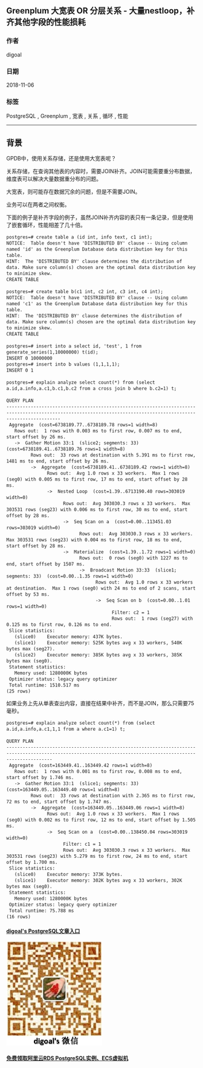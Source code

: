 ## Greenplum 大宽表 OR 分层关系 - 大量nestloop，补齐其他字段的性能损耗    
                                                                               
### 作者                                                                               
digoal                                                                               
                                                                               
### 日期                                                                               
2018-11-06                                                                            
                                                                               
### 标签                                                                               
PostgreSQL , Greenplum , 宽表 , 关系 , 循环 , 性能             
                                                                               
----                                                                               
                                                                               
## 背景       
GPDB中，使用关系存储，还是使用大宽表呢？    
    
关系存储，在查询其他表的内容时，需要JOIN补齐。JOIN可能需要重分布数据，维度表可以解决大量数据重分布的问题。    
    
大宽表，则可能存在数据冗余的问题，但是不需要JOIN。    
    
业务可以在两者之间权衡。    
    
下面的例子是补齐字段的例子，虽然JOIN补齐内容的表只有一条记录，但是使用了嵌套循环，性能相差了几十倍。    
    
```    
postgres=# create table a (id int, info text, c1 int);    
NOTICE:  Table doesn't have 'DISTRIBUTED BY' clause -- Using column named 'id' as the Greenplum Database data distribution key for this table.    
HINT:  The 'DISTRIBUTED BY' clause determines the distribution of data. Make sure column(s) chosen are the optimal data distribution key to minimize skew.    
CREATE TABLE    
  
postgres=# create table b(c1 int, c2 int, c3 int, c4 int);    
NOTICE:  Table doesn't have 'DISTRIBUTED BY' clause -- Using column named 'c1' as the Greenplum Database data distribution key for this table.    
HINT:  The 'DISTRIBUTED BY' clause determines the distribution of data. Make sure column(s) chosen are the optimal data distribution key to minimize skew.    
CREATE TABLE    
  
postgres=# insert into a select id, 'test', 1 from generate_series(1,10000000) t(id);    
INSERT 0 10000000    
postgres=# insert into b values (1,1,1,1);    
INSERT 0 1    
    
postgres=# explain analyze select count(*) from (select a.id,a.info,a.c1,b.c1,b.c2 from a cross join b where b.c2=1) t;    
                                                                           QUERY PLAN                                                                               
----------------------------------------------------------------------------------------------------------------------------------------------------------------    
 Aggregate  (cost=6738189.77..6738189.78 rows=1 width=8)    
   Rows out:  1 rows with 0.003 ms to first row, 0.007 ms to end, start offset by 26 ms.    
   ->  Gather Motion 33:1  (slice2; segments: 33)  (cost=6738189.41..6738189.76 rows=1 width=8)    
         Rows out:  33 rows at destination with 5.391 ms to first row, 1481 ms to end, start offset by 26 ms.    
         ->  Aggregate  (cost=6738189.41..6738189.42 rows=1 width=8)    
               Rows out:  Avg 1.0 rows x 33 workers.  Max 1 rows (seg0) with 0.005 ms to first row, 17 ms to end, start offset by 28 ms.    
               ->  Nested Loop  (cost=1.39..6713190.40 rows=303019 width=0)    
                     Rows out:  Avg 303030.3 rows x 33 workers.  Max 303531 rows (seg23) with 0.006 ms to first row, 30 ms to end, start offset by 28 ms.    
                     ->  Seq Scan on a  (cost=0.00..113451.03 rows=303019 width=0)    
                           Rows out:  Avg 303030.3 rows x 33 workers.  Max 303531 rows (seg23) with 0.004 ms to first row, 18 ms to end, start offset by 28 ms.    
                     ->  Materialize  (cost=1.39..1.72 rows=1 width=0)    
                           Rows out:  0 rows (seg0) with 1227 ms to end, start offset by 1507 ms.    
                           ->  Broadcast Motion 33:33  (slice1; segments: 33)  (cost=0.00..1.35 rows=1 width=0)    
                                 Rows out:  Avg 1.0 rows x 33 workers at destination.  Max 1 rows (seg0) with 24 ms to end of 2 scans, start offset by 53 ms.    
                                 ->  Seq Scan on b  (cost=0.00..1.01 rows=1 width=0)    
                                       Filter: c2 = 1    
                                       Rows out:  1 rows (seg27) with 0.125 ms to first row, 0.126 ms to end.    
 Slice statistics:    
   (slice0)    Executor memory: 437K bytes.    
   (slice1)    Executor memory: 525K bytes avg x 33 workers, 540K bytes max (seg27).    
   (slice2)    Executor memory: 385K bytes avg x 33 workers, 385K bytes max (seg0).    
 Statement statistics:    
   Memory used: 1280000K bytes    
 Optimizer status: legacy query optimizer    
 Total runtime: 1510.517 ms    
(25 rows)    
```    
      
如果业务上先从单表查出内容，直接在结果中补齐，而不是JOIN，那么只需要75毫秒。  
  
```  
postgres=# explain analyze select count(*) from (select a.id,a.info,a.c1,1,1 from a where a.c1=1) t;    
                                                                         QUERY PLAN                                                                              
-------------------------------------------------------------------------------------------------------------------------------------------------------------    
 Aggregate  (cost=163449.41..163449.42 rows=1 width=8)    
   Rows out:  1 rows with 0.001 ms to first row, 0.008 ms to end, start offset by 1.746 ms.    
   ->  Gather Motion 33:1  (slice1; segments: 33)  (cost=163449.05..163449.40 rows=1 width=8)    
         Rows out:  33 rows at destination with 2.365 ms to first row, 72 ms to end, start offset by 1.747 ms.    
         ->  Aggregate  (cost=163449.05..163449.06 rows=1 width=8)    
               Rows out:  Avg 1.0 rows x 33 workers.  Max 1 rows (seg0) with 0.002 ms to first row, 12 ms to end, start offset by 1.505 ms.    
               ->  Seq Scan on a  (cost=0.00..138450.04 rows=303019 width=0)    
                     Filter: c1 = 1    
                     Rows out:  Avg 303030.3 rows x 33 workers.  Max 303531 rows (seg23) with 5.279 ms to first row, 24 ms to end, start offset by 1.700 ms.    
 Slice statistics:    
   (slice0)    Executor memory: 373K bytes.    
   (slice1)    Executor memory: 302K bytes avg x 33 workers, 302K bytes max (seg0).    
 Statement statistics:    
   Memory used: 1280000K bytes    
 Optimizer status: legacy query optimizer    
 Total runtime: 75.788 ms    
(16 rows)    
```  
    
  
  
  
  
  
  
  
  
  
  
  
#### [digoal's PostgreSQL文章入口](https://github.com/digoal/blog/blob/master/README.md "22709685feb7cab07d30f30387f0a9ae")
  
  
![digoal's weixin](../pic/digoal_weixin.jpg "f7ad92eeba24523fd47a6e1a0e691b59")
  
  
  
  
  
  
  
  
#### [免费领取阿里云RDS PostgreSQL实例、ECS虚拟机](https://www.aliyun.com/database/postgresqlactivity "57258f76c37864c6e6d23383d05714ea")
  
